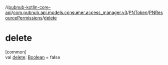 //[pubnub-kotlin-core-api](../../../../index.md)/[com.pubnub.api.models.consumer.access_manager.v3](../../index.md)/[PNToken](../index.md)/[PNResourcePermissions](index.md)/[delete](delete.md)

# delete

[common]\
val [delete](delete.md): [Boolean](https://kotlinlang.org/api/core/kotlin-stdlib/kotlin/-boolean/index.html) = false

